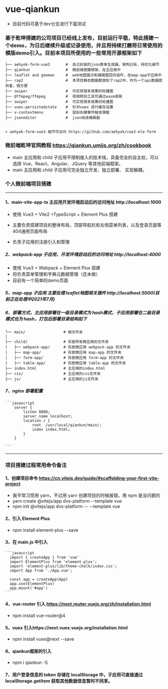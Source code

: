 # vue-qiankun
- 目前代码可基于dev分支进行下载测试
### 基于乾坤搭建的公司项目已经线上发布，目前运行平稳，特此搭建一个demo，为日后继续升级或记录使用，并且将持续打磨将日常使用的模版demo引入。目前本项目所使用的一些常用开源框架如下
    ├── aehyok-form-vue3       #  自己封装的json表单生成器，架构已有，待优化细节
    ├── qiankun                #  微前端搭建框架，在主应用中
    ├── leaflet and geoman     #  web地图展示和编辑图层的组件，在map-app子应用中
    ├── rap2                   #  本项目静态数据都放到了rap2中，作为一个api数据提供者，很方便
    ├── swiper                 #  可实现很多效果的轮播图
    ├── @ffmpeg/ffmpeg         #  视频转码工具可通过wasm调用
    ├── swiper                 #  可实现很多效果的轮播图
    ├── vuex-persistedstate    #  针对vuex 进行缓存设置
    ├── v-contextmenu          #  鼠标右键事件触发弹窗 
    ├── jsoneditor             #  json阅读编辑器 
    

    > aehyok-form-vue3 细节可访问 https://github.com/aehyok/vue3-ele-form
### 微前端乾坤官网教程 https://qiankun.umijs.org/zh/cookbook

- main 主应用和 child 子应用不限制接入的技术栈，具备完全的自主权，可以选择 Vue、React、Angular、JQuery 等其他前端框架。
- main 主应用和 child 子应用可完全独立开发、独立部署、 实现解耦。

### 个人微前端项目搭建
---
#### 1、main-vite-app-ts 主应用开发环境启动后的访问地址 http://localhost:1000

- 使用 Vue3 + Vite2 +TypeScript + Element Plus 搭建

- 主要负责搭建项目的整体布局，顶部导航栏和左侧菜单列表，以及登录页面等404通用页面布局

- 负责子应用的注册引入和管理

##### 2、webpack-app 子应用，开发环境启动后的访问地址 http://localhost:4000

- 使用 Vue3 + Webpack + Element Plus 搭建
- 将负责菜单管理和字典元数据管理（还未做）
- 目前有一个简单的demo页面

##### 5、map-app 子应用  主要处理 leaflet地图相关插件  http://localhost:5000(目前正在处理中2021年7月)

##### 6、部署方式，主应用部署在一级目录模式为 hash模式，子应用部署在二级目录模式也为 hash，打包后部署目录结构如下

    └── main/                 # 根文件夹
    |
    ├── child/                # 存放所有微应用的文件夹
    |   ├── webpack-app/      # 存放微应用 webpack-app 的文件夹
    |   ├── map-app/          # 存放微应用 map-app 的文件夹
    |   ├── form-app/         # 存放微应用 form-app 的文件夹
    |   ├── table-app/        # 存放微应用 table-app 的文件夹
    ├── index.html            # 主应用的index.html
    ├── css/                  # 主应用的css文件夹
    ├── js/                   # 主应用的js文件夹

##### 7、nginx 部署配置
    ```javascript
        server {
            listen 8080;
            server_name localhost;
            location / {
                root  /usr/local/qiankun/main/;
                index index.html; 
            }
        }

    ```    
----

### 项目搭建过程常用命令备注
#### 1、创建项目命令 https://cn.vitejs.dev/guide/#scaffolding-your-first-vite-project

- 我平常习惯用 yarn，不过用 yarn 创建项目的时候报错，用 npm 是没问题的
- yarn create @vitejs/app dvs-platform --template vue
- npm init @vitejs/app dvs-platform -- --template vue

#### 2、引入 Element Plus

- npm install element-plus --save

#### 3、在 main.js 中引入

    ```javascript
      import { createApp } from 'vue'
      import ElementPlus from 'element-plus';
      import 'element-plus/lib/theme-chalk/index.css';
      import App from './App.vue';

      const app = createApp(App)
      app.use(ElementPlus)
      app.mount('#app')
    ```

#### 4、vue-router 引入 https://next.router.vuejs.org/zh/installation.html

- npm install vue-router@4

#### 5、vuex 引入https://next.vuex.vuejs.org/installation.html

- npm install vuex@next --save

#### 6、qiankun框架的引入
- npm i qiankun -S
#### 7、用户登录信息的 token 存储在 localStorage 中，子应用可直接通过 localStorage.getItem 获取其他数据信息暂时不同享。
